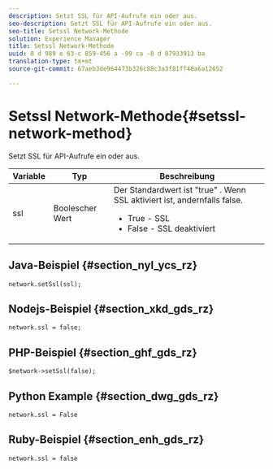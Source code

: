 ```yaml
---
description: Setzt SSL für API-Aufrufe ein oder aus.
seo-description: Setzt SSL für API-Aufrufe ein oder aus.
seo-title: Setssl Network-Methode
solution: Experience Manager
title: Setssl Network-Methode
uuid: 8 d 989 e 63-c 859-456 a -99 ca -8 d 87933913 ba
translation-type: tm+mt
source-git-commit: 67aeb3de964473b326c88c3a3f81ff48a6a12652

---
```



# Setssl Network-Methode{#setssl-network-method}

Setzt SSL für API-Aufrufe ein oder aus.

| Variable | Typ | Beschreibung |
|--- |--- |--- |
| ssl | Boolescher Wert | Der Standardwert ist "true" . Wenn SSL aktiviert ist, andernfalls false. <br><ul><li>True - SSL </li><li>False - SSL deaktiviert</li></ul> |

## Java-Beispiel {#section_nyl_ycs_rz}

```
network.setSsl(ssl); 
```

## Nodejs-Beispiel {#section_xkd_gds_rz}

```
network.ssl = false; 
```

## PHP-Beispiel {#section_ghf_gds_rz}

```
$network->setSsl(false); 
```

## Python Example {#section_dwg_gds_rz}

```
network.ssl = False 
```

## Ruby-Beispiel {#section_enh_gds_rz}

```
network.ssl = false 
```
